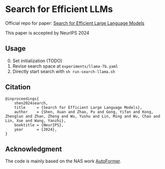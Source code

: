 # Search for Efficient LLMs

Official repo for paper: [Search for Efficient Large Language Models](https://arxiv.org/pdf/2409.17372)

This paper is accepted by NeurIPS 2024

## Usage
0. Set initialization (TODO)
1. Revise search space at `experiments/llama-7b.yaml`
2. Directly start search with `sh run-search-llama.sh`

## Citation
```
@inproceedings{
    shen2024search,
    title     = {Search for Efficient Large Language Models},
    author    = {Shen, Xuan and Zhao, Pu and Gong, Yifan and Kong, Zhenglun and Zhan, Zheng and Wu, Yushu and Lin, Ming and Wu, Chao and Lin, Xue and Wang, Yanzhi},
    booktitle = {NeurIPS},
    year      = {2024},
}
```

## Acknowledgment
The code is mainly based on the NAS work [AutoFormer](https://github.com/microsoft/Cream).
